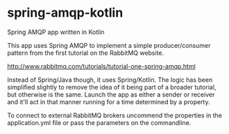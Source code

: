 # spring-amqp-kotlin
Spring AMQP app written in Kotlin

This app uses Spring AMQP to implement a simple producer/consumer pattern from the
first tutorial on the RabbitMQ website.

http://www.rabbitmq.com/tutorials/tutorial-one-spring-amqp.html

Instead of Spring/Java though, it uses Spring/Kotlin.  The logic has been
simplified slightly to remove the idea of it being part of a broader tutorial, but
otherwise is the same.  Launch the app as either a sender or receiver and it'll
act in that manner running for a time determined by a property.

To connect to external RabbitMQ brokers uncommend the properties in the
application.yml file or pass the parameters on the commandline.
